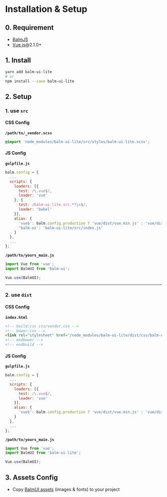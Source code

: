 # Installation & Setup

## 0. Requirement

- [BalmJS](http://balmjs.com/)
- [Vue.js](https://vuejs.org/)@2.1.0+

## 1. Install

```sh
yarn add balm-ui-lite
# or
npm install --save balm-ui-lite
```

## 2. Setup

### 1. use `src`

#### CSS Config

__`/path/to/_vendor.scss`__

```css
@import 'node_modules/balm-ui-lite/src/styles/balm-ui-lite.scss';
```

#### JS Config

__`gulpfile.js`__

```js
balm.config = {
  ...
  scripts: {
    loaders: [{
      test: /\.vue$/,
      loader: 'vue'
    }, {
      test: /balm-ui-lite.src.*?js$/,
      loader: 'babel'
    }],
    alias: {
      'vue$': balm.config.production ? 'vue/dist/vue.min.js' : 'vue/dist/vue.esm.js',
      'balm-ui': 'balm-ui-lite/src/index.js'
    }
  },
  ...
};
```

__`/path/to/yours_main.js`__

```js
import Vue from 'vue';
import BalmUI from 'balm-ui';

Vue.use(BalmUI);
```

---

### 2. use `dist`

#### CSS Config

__`index.html`__

```html
<!-- build:css css/vendor.css -->
<!-- bower:css -->
<link rel="stylesheet" href="/node_modules/balm-ui-lite/dist/css/balm-ui-lite.css">
<!-- endbower -->
<!-- endbuild -->
```

#### JS Config

__`gulpfile.js`__

```js
balm.config = {
  ...
  scripts: {
    loaders: [{
      test: /\.vue$/,
      loader: 'vue'
    }],
    alias: {
      'vue$': balm.config.production ? 'vue/dist/vue.min.js' : 'vue/dist/vue.esm.js'
    }
  },
  ...
};
```

__`/path/to/yours_main.js`__

```js
import Vue from 'vue';
import BalmUI from 'balm-ui-lite';

Vue.use(BalmUI);
```

## 3. Assets Config

- Copy [BalmUI assets](http://balmjs.com/ui-vue-lite/assets.zip) (images & fonts) to your project
